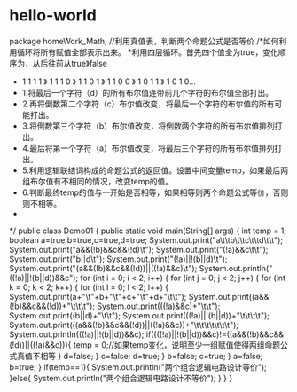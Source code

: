 # hello-world
package homeWork_Math;
//利用真值表，判断两个命题公式是否等价
/*如何利用循环将所有赋值全部表示出来。
*利用四层循环。首先四个值全为true，变化顺序为，从后往前从true》false
* 1 1 1 1 》 1 1 1 0 》 1 1 0 1 》 1 1 0 0 》 1 0 1 1 》 1 0 1 0...
* 1.将最后一个字符（d）的所有布尔值连带前几个字符的布尔值全部打出。
* 2.再将倒数第二个字符（c）布尔值改变，将最后一个字符的布尔值的所有可能打出。
* 3.将倒数第三个字符（b）布尔值改变，将倒数两个字符的所有布尔值排列打出。
* 4.最后将第一个字符（a）布尔值改变，将最后三个字符的所有布尔值排列打出。
* 5.利用逻辑联结词构成的命题公式的返回值。设置中间变量temp，如果最后两组布尔值有不相同的情况，改变temp的值。
* 6.判断最终temp的值与一开始是否相等，如果相等则两个命题公式等价，否则则不相等。
*
*/
public class Demo01 {
    public static void main(String[] args) {
        int temp = 1;
    boolean a=true,b=true,c=true,d=true;
        System.out.print("a\t\tb\t\tc\t\td\t\t");
        System.out.print("a&&(!b)&&c&&(!d)\t");
        System.out.print("(!a)&&c\t\t");
        System.out.print("b||d\t");
        System.out.print("(!a)||!(b||d)\t");
        System.out.print("(a&&(!b)&&c&&(!d))||((!a)&&c)\t");
        System.out.println("((!a)||!(b||d))&&c");
        for (int i = 0; i < 2; i++) {
            for (int j = 0; j < 2; j++) {
                for (int k = 0; k < 2; k++) {
                    for (int l = 0; l < 2; l++) {
                        System.out.print(a+"\t"+b+"\t"+c+"\t"+d+"\t\t");
                        System.out.print((a&&(!b)&&c&&(!d))+"\t\t\t");
                        System.out.print(((!a)&&c)+"\t\t");
                        System.out.print((b||d)+"\t\t");
                        System.out.print(((!a)||!(b||d))+"\t\t\t\t");
                        System.out.print(((a&&(!b)&&c&&(!d))||((!a)&&c))+"\t\t\t\t\t\t\t");
                        System.out.println(((!a)||!(b||d))&&c);
                        if((((!a)||!(b||d))&&c)!=((a&&(!b)&&c&&(!d))||((!a)&&c))){
                            temp = 0;//如果temp变化，说明至少一组赋值使得两组命题公式真值不相等
                        }
                        d=false;
                    }
                    c=false;
                    d=true;
                }
                b=false;
                c=true;
            }
            a=false;
            b=true;
        }
        if(temp==1){
            System.out.println("两个组合逻辑电路设计等价");
        }else{
            System.out.println("两个组合逻辑电路设计不等价");
        }
    }
}
